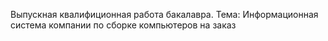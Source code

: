 Выпускная квалифиционная работа бакалавра.
Тема: Информационная система компании по сборке компьютеров на заказ
